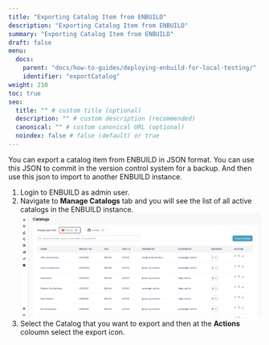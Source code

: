 ```yaml
---
title: "Exporting Catalog Item from ENBUILD"
description: "Exporting Catalog Item from ENBUILD"
summary: "Exporting Catalog Item from ENBUILD"
draft: false
menu:
  docs:
    parent: "docs/how-to-guides/deploying-enbuild-for-local-testing/"
    identifier: "exportCatalog"
weight: 210
toc: true
seo:
  title: "" # custom title (optional)
  description: "" # custom description (recommended)
  canonical: "" # custom canonical URL (optional)
  noindex: false # false (default) or true
---
```


You can export a catalog item from ENBUILD in JSON format. You can use this JSON to commit in the version control system for a backup. 
And then use this json to import to another ENBUILD instance.


1. Login to ENBUILD as admin user.
2. Navigate to **Manage Catalogs** tab and you will see the list of all active catalogs in the ENBUILD instance.
![CatalogList](../../../static/images/how-to-guides/exportCatalog.png)
3. Select the Catalog that you want to export and then at the **Actions** coloumn select the export icon.